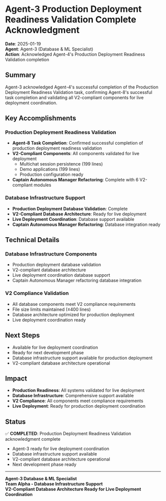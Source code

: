 # Agent-3 Production Deployment Readiness Validation Complete Acknowledgment

**Date**: 2025-01-19  
**Agent**: Agent-3 (Database & ML Specialist)  
**Action**: Acknowledged Agent-4's Production Deployment Readiness Validation completion

## Summary

Agent-3 acknowledged Agent-4's successful completion of the Production Deployment Readiness Validation task, confirming Agent-8's successful task completion and validating all V2-compliant components for live deployment coordination.

## Key Accomplishments

### Production Deployment Readiness Validation
- **Agent-8 Task Completion**: Confirmed successful completion of production deployment readiness validation
- **V2-Compliant Components**: All components validated for live deployment
  - Multichat session persistence (199 lines)
  - Demo applications (199 lines)
  - Production configuration ready
- **Captain Autonomous Manager Refactoring**: Complete with 6 V2-compliant modules

### Database Infrastructure Support
- **Production Deployment Database Validation**: Complete
- **V2-Compliant Database Architecture**: Ready for live deployment
- **Live Deployment Coordination**: Database support available
- **Captain Autonomous Manager Refactoring**: Database integration ready

## Technical Details

### Database Infrastructure Components
- Production deployment database validation
- V2-compliant database architecture
- Live deployment coordination database support
- Captain Autonomous Manager refactoring database integration

### V2 Compliance Validation
- All database components meet V2 compliance requirements
- File size limits maintained (≤400 lines)
- Database architecture optimized for production deployment
- Live deployment coordination ready

## Next Steps

- Available for live deployment coordination
- Ready for next development phase
- Database infrastructure support available for production deployment
- V2-compliant database architecture operational

## Impact

- **Production Readiness**: All systems validated for live deployment
- **Database Infrastructure**: Comprehensive support available
- **V2 Compliance**: All components meet compliance requirements
- **Live Deployment**: Ready for production deployment coordination

## Status

✅ **COMPLETED**: Production Deployment Readiness Validation acknowledgment complete
- Agent-3 ready for live deployment coordination
- Database infrastructure support available
- V2-compliant database architecture operational
- Next development phase ready

---

**Agent-3 Database & ML Specialist**  
**Team Alpha - Database Infrastructure Support**  
**V2-Compliant Database Architecture Ready for Live Deployment Coordination**




